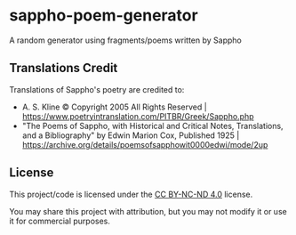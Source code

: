 # sappho-poem-generator
A random generator using fragments/poems written by Sappho

## Translations Credit
Translations of Sappho's poetry are credited to:
- A. S. Kline © Copyright 2005 All Rights Reserved | https://www.poetryintranslation.com/PITBR/Greek/Sappho.php
- "The Poems of Sappho, with Historical and Critical Notes, Translations, and a Bibliography" by Edwin Marion Cox, Published 1925 | https://archive.org/details/poemsofsapphowit0000edwi/mode/2up

## License

This project/code is licensed under the [CC BY-NC-ND 4.0](https://creativecommons.org/licenses/by-nc-nd/4.0/) license.

You may share this project with attribution, but you may not modify it or use it for commercial purposes.
